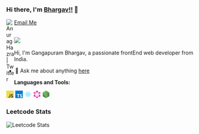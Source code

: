 ### Hi there, I'm [Bhargav!!](https://gangapurambhargav.github.io) 👋


<a href="https://twitter.com/gbhargav921">
  <img align="left" alt="Anurag Hazra | Twitter" width="21px" src="https://raw.githubusercontent.com/anuraghazra/anuraghazra/master/assets/twitter.svg" />
</a>
<a href="mailto:gangapurambhargav1@gmail.com">Email Me</a>

<br />![](https://komarev.com/ghpvc/?username=gangapurambhargav)
<br />

Hi, I'm Gangapuram Bhargav, a passionate frontEnd web developer from India.

- 💬 Ask me about anything [here](https://github.com/gangapurambhargav/Stats/issues)

**Languages and Tools:**  

<code><img height="20" src="https://raw.githubusercontent.com/github/explore/80688e429a7d4ef2fca1e82350fe8e3517d3494d/topics/javascript/javascript.png"></code>
<code><img height="20" src="https://raw.githubusercontent.com/github/explore/80688e429a7d4ef2fca1e82350fe8e3517d3494d/topics/typescript/typescript.png"></code>
<code><img height="20" src="https://raw.githubusercontent.com/github/explore/80688e429a7d4ef2fca1e82350fe8e3517d3494d/topics/react/react.png"></code>
<code><img height="20" src="https://raw.githubusercontent.com/github/explore/5c058a388828bb5fde0bcafd4bc867b5bb3f26f3/topics/graphql/graphql.png"></code>
<code><img height="20" src="https://raw.githubusercontent.com/github/explore/80688e429a7d4ef2fca1e82350fe8e3517d3494d/topics/nodejs/nodejs.png"></code>   
### Leetcode Stats
![Leetcode Stats](https://leetcode.card.workers.dev/?username=gangapurambhargav1)
<!--- 
  if you have forked this to use on your profile, 
  Change the `github-readme-.anuraghazra1.vercel.app` to `github-readme-stats.vercel.app` 
--->

<!-- Change the `github-readme-stats.anuraghazra1.vercel.app` to `github-readme-stats.vercel.app`  -->

